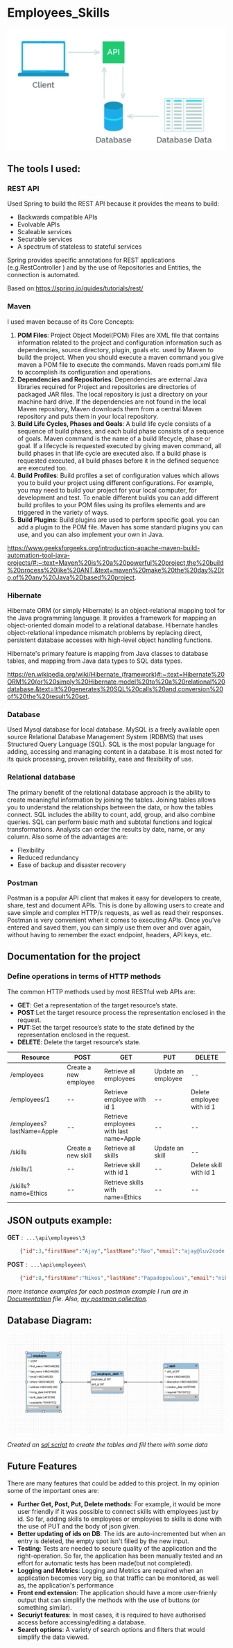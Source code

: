 # Employees_Skills

![alt text](https://github.com/Tzomily/Employees_Skills/blob/main/Documentation/Diagram.PNG)


## The tools I used:

### REST API
Used Spring to build the REST API because it provides the means to build:
* Backwards compatible APIs
* Evolvable APIs
* Scaleable services
* Securable services
* A spectrum of stateless to stateful services

Spring provides specific annotations for REST applications (e.g.RestController ) and by the use of Repositories and Entities, the connection is automated.

Based on:https://spring.io/guides/tutorials/rest/

### Maven
I used maven because of its Core Concepts:
1. **POM Files**: Project Object Model(POM) Files are XML file that contains information related to the project and configuration information such as dependencies, source directory, plugin, goals etc. used by Maven to build the project. When you should execute a maven command you give maven a POM file to execute the commands. Maven reads pom.xml file to accomplish its configuration and operations.
2. **Dependencies and Repositories**: Dependencies are external Java libraries required for Project and repositories are directories of packaged JAR files. The local repository is just a directory on your machine hard drive. If the dependencies are not found in the local Maven repository, Maven downloads them from a central Maven repository and puts them in your local repository.
3. **Build Life Cycles, Phases and Goals**: A build life cycle consists of a sequence of build phases, and each build phase consists of a sequence of goals. Maven command is the name of a build lifecycle, phase or goal. If a lifecycle is requested executed by giving maven command, all build phases in that life cycle are executed also. If a build phase is requested executed, all build phases before it in the defined sequence are executed too.
4. **Build Profiles**: Build profiles a set of configuration values which allows you to build your project using different configurations. For example, you may need to build your project for your local computer, for development and test. To enable different builds you can add different build profiles to your POM files using its profiles elements and are triggered in the variety of ways.
5. **Build Plugins**: Build plugins are used to perform specific goal. you can add a plugin to the POM file. Maven has some standard plugins you can use, and you can also implement your own in Java.

https://www.geeksforgeeks.org/introduction-apache-maven-build-automation-tool-java-projects/#:~:text=Maven%20is%20a%20powerful%20project,the%20build%20process%20like%20ANT.&text=maven%20make%20the%20day%2Dto,of%20any%20Java%2Dbased%20project.


### Hibernate
Hibernate ORM (or simply Hibernate) is an object-relational mapping tool for the Java programming language. It provides a framework for mapping an object-oriented domain model to a relational database. Hibernate handles object-relational impedance mismatch problems by replacing direct, persistent database accesses with high-level object handling functions.

Hibernate's primary feature is mapping from Java classes to database tables, and mapping from Java data types to SQL data types.

https://en.wikipedia.org/wiki/Hibernate_(framework)#:~:text=Hibernate%20ORM%20(or%20simply%20Hibernate,model%20to%20a%20relational%20database.&text=It%20generates%20SQL%20calls%20and,conversion%20of%20the%20result%20set.

### Database
Used Mysql database for local database.
MySQL is a freely available open source Relational Database Management System (RDBMS) that uses Structured Query Language (SQL). SQL is the most popular language for adding, accessing and managing content in a database. It is most noted for its quick processing, proven reliability, ease and flexibility of use.

### Relational database 
The primary benefit of the relational database approach is the ability to create meaningful information by joining the tables. Joining tables allows you to understand the relationships between the data, or how the tables connect. SQL includes the ability to count, add, group, and also combine queries. SQL can perform basic math and subtotal functions and logical transformations. Analysts can order the results by date, name, or any column.
Also some of the advantages are:
* Flexibility 
* Reduced redundancy 
* Ease of backup and disaster recovery 

### Postman
Postman is a popular API client that makes it easy for developers to create, share, test and document APIs. This is done by allowing users to create and save simple and complex HTTP/s requests, as well as read their responses.
Postman is very convenient when it comes to executing APIs. Once you’ve entered and saved them, you can simply use them over and over again, without having to remember the exact endpoint, headers, API keys, etc.


## Documentation for the project

### Define operations in terms of HTTP methods

 The common HTTP methods used by most RESTful web APIs are:
 * **GET**: Get a representation of the target resource’s state.
 * **POST**:Let the target resource process the representation enclosed in the request.
 * **PUT**:Set the target resource’s state to the state defined by the representation enclosed in the request.
 * **DELETE**: Delete the target resource’s state.

Resource | POST | GET | PUT | DELETE
---------|------|-----|-----|-------
/employees|Create a new employee|Retrieve all employees|Update an employee|--
/employees/1|--|Retrieve employee with id 1| --|Delete employee with id 1
/employees?lastName=Apple|--|Retrieve employees with last name=Apple|--|--
/skills|Create a new skill|Retrieve all skills|Update an skill|--
/skills/1|--|Retrieve skill with id 1| --|Delete skill with id 1
/skills?name=Ethics|--|Retrieve skills with name=Ethics|--|--


## JSON outputs example:

**GET** :` ...\api\employees\3`
```json
    {"id":3,"firstName":"Ajay","lastName":"Rao","email":"ajay@luv2code.com","phone":"(30)6954786523","address":"Eleftheriou Venizelou 5","hiringDate":"2017-02-15 00:00:00.0","birthday":"1942-03-15 00:00:00.0","availability":true,"skills":[{"id":1,"name":"Ethics","description":"moral principles that govern a person's behaviour or the conducting of an activity","creationDate":"2017-01-20 00:00:00.0","required":true},{"id":5,"name":"Problem solving","description":"The process of finding solutions to difficult or complex issues","creationDate":"2017-01-20 00:00:00.0","required":false}]}
```

**POST** :` ...\api\employees\`
```json
    {"id":8,"firstName":"Nikos","lastName":"Papadopoulous","email":"nikos_papadopoulos@gmail.com","phone":"(30)6954754653","address":"Eleftheriou Venizelou 5","hiringDate":"2017-02-15 00:00:00.0","birthday":"1942-03-15 00:00:00.0","availability":true,"skills":[{"id":1,"name":"Ethics","description":"moral principles that govern a person's behaviour or the conducting of an activity","creationDate":"2017-01-20 00:00:00.0","required":true},{"id":5,"name":"Problem solving","description":"The process of finding solutions to difficult or complex issues","creationDate":"2017-01-20 00:00:00.0","required":false}]}
```

*more instance examples for each postman example I run are in [Documentation](https://github.com/Tzomily/Employees_Skills/tree/main/Documentation) file.
Also, [my postman collection](https://www.getpostman.com/collections/52d5a400883022379bf3).*

## Database Diagram:
![alt text](https://github.com/Tzomily/Employees_Skills/blob/main/Documentation/DatabaseDiagram.PNG)

*Created an [sql script](https://github.com/Tzomily/Employees_Skills/tree/main/sql_script) to create the tables and fill them with some data*

## Future Features

There are many features that could be added to this project. In my opinion some of the important ones are:
* **Further Get, Post, Put, Delete methods**: For example, it would be more user friendly if it was possible to connect skills with employees just by id.
So far, adding skills to employees or employees to skills is done with the use of PUT and the body of json given.
* **Better updating of ids on DB**: The ids are auto-incremented but when an entry is deleted, the empty spot isn't filled by the new input.
* **Testing**: Tests are needed to secure quality of the application and the right-operation. So far, the application has been manually tested and an effort for automatic tests has been made(but not completed).
* **Logging and Metrics**: Logging and Metrics are required when an application becomes very big, so that traffic can be monitored, as well as, the application's performance
* **Front end extension**: The application should have a more user-frienly output that can simplify the methods with the use of buttons (or something similar).
* **Securiyt features**: In most cases, it is required to have authorised access before accessing/editing a database.
* **Search options**: A variety of search options and filters that would simplify the data viewed.
